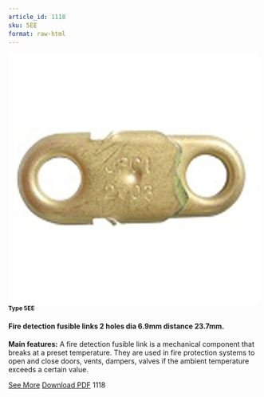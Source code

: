 ```yaml
---
article_id: 1118
sku: 5EE
format: raw-html
---
```

 <img src="../new-images/5EE.jpg" class="card-imgs mb-2">
 <small class="text-grey mb-2"><b>Type 5EE</b> </small>
 <h4>Fire detection fusible links
 2 holes dia 6.9mm distance 23.7mm.</h4>
 <p><b>Main features:</b>  A fire detection fusible link is a mechanical component that breaks at a preset temperature.
 They are used in fire protection systems to open and close doors, vents, dampers, valves if the ambient temperature exceeds a certain value.</p>
 <div class="btns">
 <a href="../en/fire_detection_fusible-links-type-5ee.html" class="btn-red">See More</a>
 <a href="../en/pdf/9-2-3Average welding surface-Maximum permanent force-Maximum permanent load20130707.pdf " target="_blank" class="btn-red">Download PDF</a>
 <!-- <a href="http://www.ultimheat.com/cat9.html" target="_blank" class="access-link"> Access full catalogue <i class="fa fa-external-link" aria-hidden="true"></i> </a> -->
 <span class="number-btn">1118</span>
 </div>
 